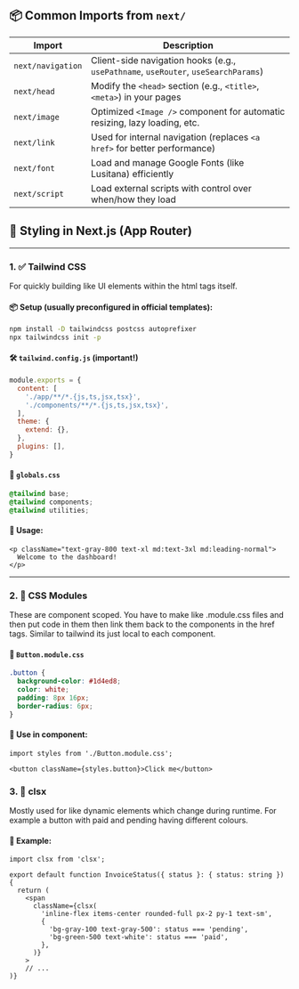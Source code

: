 ## 📦 Common Imports from `next/`

| Import | Description |
|--------|-------------|
| `next/navigation` | Client-side navigation hooks (e.g., `usePathname`, `useRouter`, `useSearchParams`) |
| `next/head` | Modify the `<head>` section (e.g., `<title>`, `<meta>`) in your pages |
| `next/image` | Optimized `<Image />` component for automatic resizing, lazy loading, etc. |
| `next/link` | Used for internal navigation (replaces `<a href>` for better performance) |
| `next/font` | Load and manage Google Fonts (like Lusitana) efficiently |
| `next/script` | Load external scripts with control over when/how they load |


## 🎨 Styling in Next.js (App Router)

---

### 1. ✅ Tailwind CSS

For quickly building like UI elements within the html tags itself.

#### 📦 Setup (usually preconfigured in official templates):
```bash
npm install -D tailwindcss postcss autoprefixer
npx tailwindcss init -p
```

#### 🛠️ `tailwind.config.js` (important!)
```js
module.exports = {
  content: [
    './app/**/*.{js,ts,jsx,tsx}',
    './components/**/*.{js,ts,jsx,tsx}',
  ],
  theme: {
    extend: {},
  },
  plugins: [],
}
```

#### 📁 `globals.css`
```css
@tailwind base;
@tailwind components;
@tailwind utilities;
```

#### 🧪 Usage:
```tsx
<p className="text-gray-800 text-xl md:text-3xl md:leading-normal">
  Welcome to the dashboard!
</p>
```

---

### 2. 🎯 CSS Modules

These are component scoped. You have to make like .module.css files and then put code in them then link them back to the components in the href tags. Similar to tailwind its just local to each component. 

#### 📁 `Button.module.css`
```css
.button {
  background-color: #1d4ed8;
  color: white;
  padding: 8px 16px;
  border-radius: 6px;
}
```

#### 🧪 Use in component:
```tsx
import styles from './Button.module.css';

<button className={styles.button}>Click me</button>
```


### 3. 🧩 clsx

Mostly used for like dynamic elements which change during runtime. For example a button with paid and pending having different colours.


#### 🧪 Example:
```tsx
import clsx from 'clsx';
 
export default function InvoiceStatus({ status }: { status: string }) {
  return (
    <span
      className={clsx(
        'inline-flex items-center rounded-full px-2 py-1 text-sm',
        {
          'bg-gray-100 text-gray-500': status === 'pending',
          'bg-green-500 text-white': status === 'paid',
        },
      )}
    >
    // ...
)}
```




